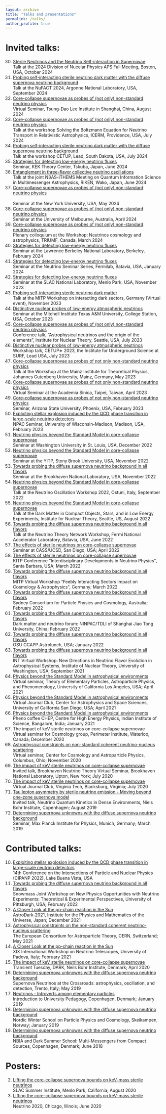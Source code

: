 ```yaml
---
layout: archive
title: "Talks and presentations"
permalink: /talks/
author_profile: true
---
```



<!---
Upcoming talks:
=====
* 
--->


Invited talks:
======


30. [Sterile Neutrinos and the Neutrino Self-interaction in Supernovae](https://meetings.aps.org/Meeting/DNP24/Session/P06) <br/>
    Talk at the 2024 Division of Nucelar Physics APS Fall Meeting, Boston, USA, October 2024
29. [Probing self-interacting sterile neutrino dark matter with the diffuse supernova neutrino background](https://indico.fnal.gov/event/63406/contributions/297915/attachments/181753/249336/Suliga.pdf) <br/>
    Talk at the NuFACT 2024, Argonne National Laboratory, USA, September 2024 
28. [Core-collapse supernovae as probes of (not only) non-standard neutrino physics](1) <br/>
    Virtual Seminar, Tsung-Dao Lee Institute in Shanghai, China, August 2024
27. [Core-collapse supernovae as probes of (not only) non-standard neutrino physics](https://app.icerm.brown.edu/assets/468/7303/7303_4630_Suliga_071120241400_Slides.pdf) <br/>
    Talk at the workshop Solving the Boltzmann Equation for Neutrino Transport in Relativistic Astrophysics, ICERM, Providence, USA, July 2024
26. [Probing self-interacting sterile neutrino dark matter with the diffuse supernova neutrino background](https://indico.sanfordlab.org/event/69/contributions/1425/attachments/875/2170/Suliga.pdf)<br/>
    Talk at the workshop CETUP, Lead, South Dakota, USA, July 2024        
25. [Strategies for detecting low-energy neutrino fluxes](1) <br/>
    Seminar, KEK Theory Center, Tskuba, Japan, June 2024    
24. [Entanglement in three-flavor collective neutrino oscillations](https://agenda.hep.wisc.edu/event/2191/) <br/>
    Talk at the joint N3AS-iTHEMS Meeting on Quantum Information Science in Multimessenger Astrophysics, RIKEN, Wako, Japan, June 2024
23. [Core-collapse supernovae as probes of (not only) non-standard neutrino physics]() <br/>    
    Seminar at the New York University, USA, May 2024
22. [Core-collapse supernovae as probes of (not only) non-standard neutrino physics]() <br/>
    Seminar at the University of Melbourne, Australia, April 2024
21. [Core-collapse supernovae as probes of (not only) non-standard neutrino physics]() <br/>
    Plenary colloquium at the Workshop: Neutrinos cosmology and astrophysics, TRIUMF, Canada, March 2024
20. [Strategies for detecting low-energy neutrino fluxes]() <br/>
    Seminar at the Lawrence Berkeley National Laboratory, Berkeley, February 2024
19. [Strategies for detecting low-energy neutrino fluxes]() <br/>
    Seminar at the Neutrino Seminar Series, Fermilab, Batavia, USA, January 2024
18. [Strategies for detecting low-energy neutrino fluxes]() <br/>
    Seminar at the SLAC National Laboratory, Menlo Park, USA, November 2023
17. [Probing self-interacting sterile neutrino dark matter](https://annaannafs.github.io/files/Suliga_MITP_V_2023.pdf) <br/>
    Talk at the MITP Workshop on interacting dark sectors, Germany (Virtual event), November 2023
16. [Distinctive nuclear probes of low-energy atmospheric neutrinos]() <br/>
    Seminar at the Mitchell Institute Texas A&M University, College Station, USA, October 2023
15. [Core-collapse supernovae as probes of (not only) non-standard neutrino physics](https://indico.sanfordlab.org/event/53/timetable/20230710) <br/>
    Conference talk, ”Astrophysical neutrinos and the origin of the elements”, Institute for Nuclear Theory, Seattle, USA, July 2023
14. [Distinctive nuclear probes of low-energy atmospheric neutrinos](https://indico.sanfordlab.org/event/53/timetable/20230710) <br/>
    Workshop talk, CETUP∗ 2023, the Institute for Underground Science at SURF, Lead USA, July 2023
13. [Core-collapse supernovae as probes of not only non-standard neutrino physics](https://indico.mitp.uni-mainz.de/event/317/) <br/>
    Talk at the Workshop at the Mainz Institute for Theoretical Physics, Johannes Gutenberg University, Mainz, Germany, May 2023
12. [Core-collapse supernovae as probes of not only non-standard neutrino physics](https://www.phys.sinica.edu.tw/lecture_en.php?lecture=seminar&eng=T) <br/>
    Virtual Seminar at the Academia Sinica, Taipei, Taiwan, April 2023
11. [Core-collapse supernovae as probes of not only non-standard neutrino physics](https://cosmology.asu.edu/content/cosmology-seminar-wednesday) <br/>
    Seminar, Arizona State University, Phoenix, USA, February 2023
24. [Exploiting stellar explosion induced by the QCD phase transition in large-scale neutrino detectors](https://physics.wustl.edu/events/physics-theory-seminar-anna-suliga-supernovae-probes-neutrino-physics) <br/> 
    NPAC Seminar, University of Wisconsin-Madison, Madison, USA, February 2023
23. [Neutrino physics beyond the Standard Model in core-collapse supernovae](https://physics.wustl.edu/events/physics-theory-seminar-anna-suliga-supernovae-probes-neutrino-physics) <br/> 
    Seminar at Washington University in St. Louis, USA, December 2022
22. [Neutrino physics beyond the Standard Model in core-collapse supernovae](https://annaannafs.github.io/files/Suliga-CASS-UCSD.pdf) <br/>
	Seminar at the YITP, Stony Brook University, USA, November 2022
21. [Towards probing the diffuse supernova neutrino background in all flavors](https://annaannafs.github.io/files/Suliga-CASS-UCSD.pdf) <br/>
	Seminar at the Brookhaven National Laboratory, USA, November 2022
20. [Neutrino physics beyond the Standard Model in core-collapse supernovae](https://annaannafs.github.io/files/Suliga-CASS-UCSD.pdf) <br/>
	Talk at the Neutrino Oscillation Workshop 2022, Ostuni, Italy, September 2022
19. [Neutrino physics beyond the Standard Model in core-collapse supernovae](https://annaannafs.github.io/files/Suliga-CASS-UCSD.pdf) <br/>
	Talk at the Dark Matter in Compact Objects, Stars, and in Low Energy Experiments, Institute for Nuclear Theory, Seattle, US, August 2022
17. [Towards probing the diffuse supernova neutrino background in all flavors](https://annaannafs.github.io/files/Suliga-CASS-UCSD.pdf) <br/>
	Talk at the Neutrino Theory Network Workshop, Fermi National Accelerator Laboratory, Batavia, USA, June 2022
16. [The effects of sterile neutrinos on core-collapse supernovae](https://annaannafs.github.io/files/Suliga-CASS-UCSD.pdf) <br/>
	 Seminar at CASS/UCSD, San Diego, USA; April 2022
15. [The effects of sterile neutrinos on core-collapse supernovae](https://annaannafs.github.io/files/Suliga-KITP.pdf) <br/>
	 KITP Conference “Interdisciplinary Developments in Neutrino Physics", Santa Barbara, USA; March 2022
14. [Towards probing the diffuse supernova neutrino background in all flavors](https://annaannafs.github.io/files/Suliga_Mainz.pdf) <br/>
	 MITP Virtual Workshop “Feebly Interacting Sectors Impact on Cosmology & Astrophysics", Germany; March 2022
13. [Towards probing the diffuse supernova neutrino background in all flavors](https://annaannafs.github.io/files/Suliga_AU.pdf) <br/>
	Sydney Consortium for Particle Physics and Cosmology, Australia; February 2022
12. [Towards probing the diffuse supernova neutrino background in all flavors](https://annaannafs.github.io/files/DMNF-Suliga.pdf) <br/>
	Dark matter and neutrino forum: NINPAC/TDLI of Shanghai Jiao Tong University, China; February 2022
11. [Towards probing the diffuse supernova neutrino background in all flavors](https://annaannafs.github.io/files/Suliga_Astrolunch.pdf) <br/>
	OSU CCAPP Astrolunch, USA; January 2022	
10. [Towards probing the diffuse supernova neutrino background in all flavors](https://annaannafs.github.io/files/INT-Suliga.pdf) <br/>
	INT Virtual Workshop: New Directions in Neutrino Flavor Evolution in Astrophysical Systems, Institute of Nuclear Theory, University of Washington, USA; September 2021
9. [Physics beyond the Standard Model in astrophysical environments](https://annaannafs.github.io/files/TEPAPP.pdf) <br/>
	Virtual seminar, Theory of Elementary Particles, Astroparticle Physics, and Phenomenology, University of California Los Angeles, USA; April 2021
8. [Physics beyond the Standard Model in astrophysical environments](https://annaannafs.github.io/files/CASS.pdf) <br/>
	Virtual Journal Club, Center for Astrophysics and Space Sciences, University of California San Diego, USA; April 2021
7. [Physics beyond the Standard Model in astrophysical environments](https://annaannafs.github.io/files/Suliga_IISc.pdf) <br/>
	Pheno coffee CHEP, Centre for High Energy Physics, Indian Institute of Science, Bangalore, India; January 2021
6. The impact of keV sterile neutrinos on core-collapse supernovae <br/>
	Virtual seminar for Cosmology group, Perimeter Institute, Waterloo, Canada; December 2020
5. [Astrophysical constraints on non-standard coherent neutrino-nucleus scattering](https://annaannafs.github.io/files/Suliga_CCAPP.pdf) <br/>
	Virtual seminar, Center for Cosmology and Astroparticle Physics, Columbus, Ohio; November 2020
4. [The impact of keV sterile neutrinos on core-collapse supernovae](https://annaannafs.github.io/files/BNL_Suliga.pdf)<br/>
	Invited talk, Brookhaven Neutrino Theory Virtual Seminar, Brookhaven National Laboratory, Upton, New York; July 2020
3. [The impact of keV sterile neutrinos on core-collapse supernovae](https://annaannafs.github.io/files/VT_Suliga.pdf)<br/>
	Virtual Journal Club, Virginia Tech, Blacksburg, Virginia; July 2020
2. [Tau lepton asymmetry by sterile neutrino emission - Moving beyond one-zone supernova model](https://annaannafs.github.io/files/NQKW_Suliga.pdf)<br/>
	Invited talk, Neutrino Quantum Kinetics in Dense Environments, Niels Bohr Institute, Copenhagen; August 2019
1. [Determining supernova unknowns with the diffuse supernova neutrino background](https://annaannafs.github.io/files/SEMINAR_Munich.pdf)<br/>
	Seminar, Max Planck Institute for Physics, Munich, Germany; March 2019



Contributed talks:
======
10. [Exploiting stellar explosion induced by the QCD phase transition in large-scale neutrino detectors](https://annaannafs.github.io/files/AstroDark-Suliga.pdf)<br/>
	14th Conference on the Intersections of Particle and Nuclear Physics (CIPANP 2022), Lake Buena Vista, USA
9. [Towards probing the diffuse supernova neutrino background in all flavors](https://annaannafs.github.io/files/AstroDark-Suliga.pdf)<br/>
	Snowmass Joint Workshop on New Physics Opportunities with Neutrino Experiments: Theoretical & Experimental Perspectives, University of Pittsburgh, USA; February 2022
8. [A Closer Look at the pp-chain reaction in the Sun](https://annaannafs.github.io/files/AstroDark-Suliga.pdf)<br/>
	AstroDark-2021, Institute for the Physics and Mathematics of the Universe, Japan; December 2021
7. [Astrophysical constraints on the non-standard coherent neutrino-nucleus scattering](https://annaannafs.github.io/files/Suliga_EuCAPT.pdf)<br/>
	The European Consortium for Astroparticle Theory, CERN, Switzerland; May 2021
6. [A Closer Look at the pp-chain reaction in the Sun](https://annaannafs.github.io/files/XIX_Neutrino_Telescopes.pdf)<br/>
	XIX International Workshop on Neutrino Telescopes, University of Padova, Italy; February 2021
5. [The impact of keV sterile neutrinos on core-collapse supernovae](https://annaannafs.github.io/files/Anna_Suliga_lesson.pdf)<br/>
	Transient Tuesday, DARK, Neils Bohr Institute, Denmark; April 2020
4. [Determining supernova unknowns with the diffuse supernova neutrino background](https://annaannafs.github.io/files/Suliga_Trento.pdf)<br/>
	Supernova Neutrinos at the Crossroads: astrophysics, oscillation, and detection, Trento, Italy; May 2019
3. [Neutrinos - Introverts among elementary particles](https://annaannafs.github.io/files/Anna_Suliga_lesson.pdf)<br/>
	Introduction to University Pedagogy, Copenhagen, Denmark; January 2019
2. [Determining supernova unknowns with the diffuse supernova neutrino background](https://annaannafs.github.io/files/nordic.pdf) <br/>
	Nordic Winter School on Particle Physics and Cosmology, Skeikampen, Norway; January 2019
1. [Determining supernova unknowns with the diffuse supernova neutrino background](https://annaannafs.github.io/files/Anna_Suliga_presentation.pdf) <br/>
	NBIA and Dark Summer School: Multi-Messengers from Compact Sources, Copenhagen, Denmark; June 2018


Posters:
======
2. [Lifting the core-collapse supernova bounds on keV-mass sterile neutrinos](https://annaannafs.github.io/files/Suliga.pdf) <br/>
	SLAC Summer Institute, Menlo Park, California; August 2020
1. [Lifting the core-collapse supernova bounds on keV-mass sterile neutrinos](https://annaannafs.github.io/files/Suliga.pdf) <br/>
	Neutrino 2020, Chicago, Illinois; June 2020

<!---
{% if site.talkmap_link == true %}

<p style="text-decoration:underline;"><a href="/talkmap.html">See a map of all the places I've given a talk!</a></p>

{% endif %}

{% for post in site.talks reversed %}
  {% include archive-single-talk.html %}
{% endfor %}
--->
